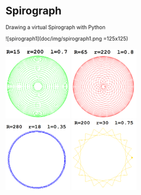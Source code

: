 # Spirograph
Drawing a virtual Spirograph with Python

![spirograph1](doc/img/spirograph1.png =125x125)

<img src="doc/img/spirograph1.png" width="175"> <img src="doc/img/spirograph2.png" width="175">
<img src="doc/img/spirograph3.png" width="175"> <img src="doc/img/spirograph4.png" width="175">